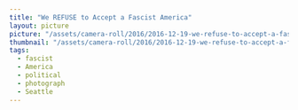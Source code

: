```yaml
---
title: "We REFUSE to Accept a Fascist America"
layout: picture
picture: "/assets/camera-roll/2016/2016-12-19-we-refuse-to-accept-a-fascist-america/20161219_081826684_iOS.jpg"
thumbnail: "/assets/camera-roll/2016/2016-12-19-we-refuse-to-accept-a-fascist-america/20161219_081826684_iOS-thumbnail.jpg"
tags:
  - fascist
  - America
  - political
  - photograph
  - Seattle
---
```

